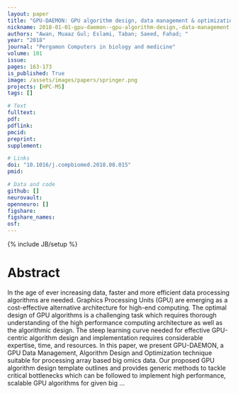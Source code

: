 ```yaml
---
layout: paper
title: "GPU-DAEMON: GPU algorithm design, data management & optimization template for array based big omics data"
nickname: 2018-01-01-gpu-daemon--gpu-algorithm-design,-data-management-&-optimization-template-for-array-based-big-omics-data
authors: "Awan, Muaaz Gul; Eslami, Taban; Saeed, Fahad; "
year: "2018"
journal: "Pergamon Computers in biology and medicine"
volume: 101
issue:
pages: 163-173
is_published: True
image: /assets/images/papers/springer.png
projects: [HPC-MS]
tags: []

# Text
fulltext:
pdf:
pdflink:
pmcid:
preprint: 
supplement:

# Links
doi: "10.1016/j.compbiomed.2018.08.015"
pmid:

# Data and code
github: []
neurovault:
openneuro: []
figshare:
figshare_names:
osf:
---
```

{% include JB/setup %}

# Abstract

In the age of ever increasing data, faster and more efficient data processing algorithms are needed. Graphics Processing Units (GPU) are emerging as a cost-effective alternative architecture for high-end computing. The optimal design of GPU algorithms is a challenging task which requires thorough understanding of the high performance computing architecture as well as the algorithmic design. The steep learning curve needed for effective GPU-centric algorithm design and implementation requires considerable expertise, time, and resources. In this paper, we present GPU-DAEMON, a GPU Data Management, Algorithm Design and Optimization technique suitable for processing array based big omics data. Our proposed GPU algorithm design template outlines and provides generic methods to tackle critical bottlenecks which can be followed to implement high performance, scalable GPU algorithms for given big …
